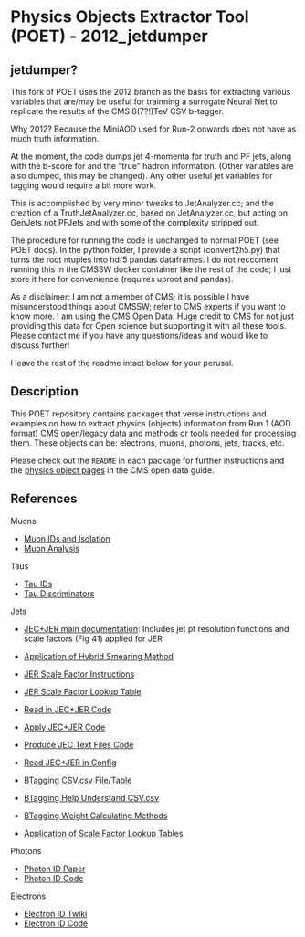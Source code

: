 # Physics Objects Extractor Tool (POET) - 2012_jetdumper

## jetdumper?

This fork of POET uses the 2012 branch as the basis for extracting various variables that are/may be useful for trainning a surrogate Neural Net to replicate the results of the CMS 8(7?!)TeV CSV b-tagger.

Why 2012? Because the MiniAOD used for Run-2 onwards does not have as much truth information.

At the moment, the code dumps jet 4-momenta for truth and  PF jets, along with the b-score for and the "true" hadron information. (Other variables are also dumped, this may be changed). Any other useful jet variables for tagging would require a bit more work.

This is accomplished by very minor tweaks to JetAnalyzer.cc; and the creation of a TruthJetAnalyzer.cc, based on JetAnalyzer.cc, but acting on GenJets not PFJets and with some of the complexity stripped out.

The procedure for running the code is unchanged to normal POET (see POET docs). In the python folder, I provide a script (convert2h5.py) that turns the root ntuples into hdf5 pandas dataframes. I do not reccoment running this in the CMSSW docker container like the rest of the code; I just store it here for convenience (requires uproot and pandas).

As a disclaimer: I am not a member of CMS; it is possible I have misunderstood things about CMSSW; refer to CMS experts if you want to know more.
I am using the CMS Open Data. Huge credit to CMS for not just providing this data for Open science but supporting it with all these tools.
Please contact me if you have any questions/ideas and would like to discuss further!

I leave the rest of the readme intact below for your perusal.

## Description

This POET repository contains packages that verse instructions and examples on how to extract physics (objects) information from Run 1 (AOD format) CMS open/legacy data and methods or tools needed for processing them. These objects can be: electrons, muons, photons, jets, tracks, etc.

Please check out the `README` in each package for further instructions and the [physics object pages](https://cms-opendata-guide.web.cern.ch/analysis/selection/objects/objects/) in the CMS open data guide.

## References

Muons

* [Muon IDs and Isolation](https://twiki.cern.ch/twiki/bin/view/CMSPublic/SWGuideMuonId)
* [Muon Analysis](https://twiki.cern.ch/twiki/bin/view/CMSPublic/WorkBookMuonAnalysis)

Taus

* [Tau IDs](https://twiki.cern.ch/twiki/bin/view/CMSPublic/WorkBookPFTauTagging#Legacy_Tau_ID_Run_I)
* [Tau Discriminators](https://twiki.cern.ch/twiki/bin/view/CMSPublic/NutShellRecipeFor5312AndNewer)

Jets

* [JEC+JER main documentation](https://arxiv.org/abs/1607.03663.pdf): Includes jet pt resolution functions and scale factors (Fig 41) applied for JER
* [Application of Hybrid Smearing Method](https://github.com/cms-legacydata-analyses/PhysObjectExtractorTool/blob/master/PhysObjectExtractor/src/JetAnalyzer.cc#L243-L270)
* [JER Scale Factor Instructions](https://twiki.cern.ch/twiki/bin/view/CMSPublic/SWGuideJetResolution)
* [JER Scale Factor Lookup Table](https://github.com/adrager/cmssw/blob/JetResolution53/CondFormats/JetMETObjects/data/JetResolutionInputAK5PF.txt)
* [Read in JEC+JER Code](https://github.com/cms-legacydata-analyses/PhysObjectExtractorTool/blob/master/PhysObjectExtractor/src/JetAnalyzer.cc#L119-L143)
* [Apply JEC+JER Code](https://github.com/cms-legacydata-analyses/PhysObjectExtractorTool/blob/master/PhysObjectExtractor/src/JetAnalyzer.cc#L226-L270)
* [Produce JEC Text Files Code](https://github.com/cms-legacydata-analyses/PhysObjectExtractorTool/blob/master/PhysObjectExtractor/JEC/jec_cfg.py)
* [Read JEC+JER in Config](https://github.com/cms-legacydata-analyses/PhysObjectExtractorTool/blob/master/PhysObjectExtractor/python/poet_cfg.py#L125-L141)

* [BTagging CSV.csv File/Table](https://twiki.cern.ch/twiki/bin/view/CMSPublic/BtagRecommendation2011OpenData#Methods_to_Apply)
* [BTagging Help Understand CSV.csv](https://twiki.cern.ch/twiki/bin/view/CMSPublic/BTagCalibration) 
* [BTagging Weight Calculating Methods](https://twiki.cern.ch/twiki/bin/view/CMSPublic/BtagRecommendation2011OpenData#Methods_to_Apply_b_Tagging_Effic)
* [Application of Scale Factor Lookup Tables](https://github.com/cms-legacydata-analyses/PhysObjectExtractorTool/blob/master/PhysObjectExtractor/src/JetAnalyzer.cc#L335-L357)

Photons
* [Photon ID Paper](https://cms-physics.web.cern.ch/cms-physics/public/EGM-10-006-pas.pdf)
* [Photon ID Code](https://github.com/cms-legacydata-analyses/PhysObjectExtractorTool/blob/master/PhysObjectExtractor/src/PhotonAnalyzer.cc#L166-L242)

Electrons
* [Electron ID Twiki](https://twiki.cern.ch/twiki/bin/view/CMSPublic/EgammaPublicData)
* [Electron ID Code](https://github.com/cms-legacydata-analyses/PhysObjectExtractorTool/blob/master/PhysObjectExtractor/src/ElectronAnalyzer.cc#L168-L212)

